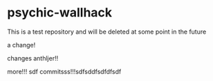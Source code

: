 psychic-wallhack
================

This is a test repository and will be deleted at some point in the future

a change!

changes
anthljer!!

more!!!
sdf
commitsss!!!sdfsddfsdfdfsdf